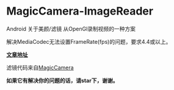# MagicCamera-ImageReader

Android 关于美颜/滤镜 从OpenGl录制视频的一种方案

解决MediaCodec无法设置FrameRate(fps)的问题，要求4.4或以上。

**[文章地址](http://www.jianshu.com/p/12f06da0a4ec)**

滤镜代码来自[MagicCamera](https://github.com/wuhaoyu1990/MagicCamera)

**如果它有解决你的问题的话，请star下，谢谢。**
